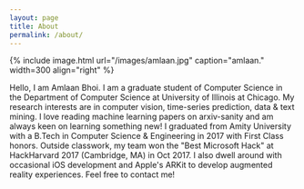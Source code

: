 ```yaml
---
layout: page
title: About
permalink: /about/
---
```


{% include image.html url="/images/amlaan.jpg" caption="amlaan." width=300 align="right" %}

Hello, I am Amlaan Bhoi. I am a graduate student of Computer Science in the Department of Computer Science at University of Illinois at Chicago. My research interests are in computer vision, time-series prediction, data & text mining. I love reading machine learning papers on arxiv-sanity and am always keen on learning something new! I graduated from Amity University with a B.Tech in Computer Science & Engineering in 2017 with First Class honors. Outside classwork, my team won the "Best Microsoft Hack" at HackHarvard 2017 (Cambridge, MA) in Oct 2017. I also dwell around with occasional iOS development and Apple's ARKit to develop augmented reality experiences. Feel free to contact me!
